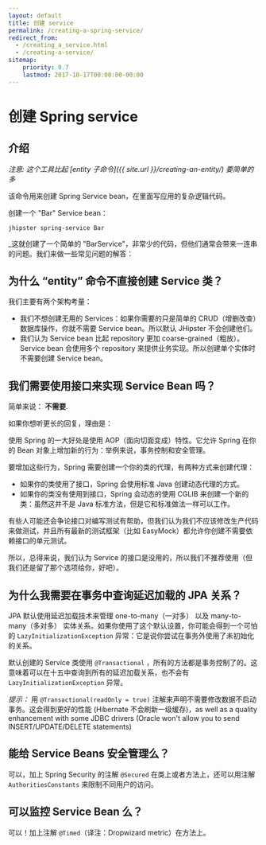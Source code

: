 ```yaml
---
layout: default
title: 创建 service
permalink: /creating-a-spring-service/
redirect_from:
  - /creating_a_service.html
  - /creating-a-service/
sitemap:
    priority: 0.7
    lastmod: 2017-10-17T00:00:00-00:00
---
```


# <i class="fa fa-bolt"></i> 创建 Spring service

## 介绍

_注意: 这个工具比起 [entity 子命令]({{ site.url }}/creating-an-entity/) 要简单的多_

该命令用来创建 Spring Service bean，在里面写应用的复杂逻辑代码。

创建一个 "Bar" Service bean：

`jhipster spring-service Bar`

_这就创建了一个简单的 "BarService"，非常少的代码，但他们通常会带来一连串的问题。我们来做一些常见问题的解答：

## 为什么 “entity” 命令不直接创建 Service 类？

我们主要有两个架构考量：

*   我们不想创建无用的 Services：如果你需要的只是简单的 CRUD（增删改查）数据库操作，你就不需要 Service bean。所以默认 JHipster 不会创建他们。
*   我们认为 Service bean 比起 repository 更加 coarse-grained（粗放）。Service bean 会使用多个 repository 来提供业务实现。所以创建单个实体时不需要创建 Service bean。

## 我们需要使用接口来实现 Service Bean 吗？

简单来说： **不需要**.

如果你想听更长的回复，理由是：

使用 Spring 的一大好处是使用 AOP（面向切面变成）特性。它允许 Spring 在你的 Bean 对象上增加新的行为：举例来说，事务控制和安全管理。

要增加这些行为，Spring 需要创建一个你的类的代理，有两种方式来创建代理：

*   如果你的类使用了接口，Spring 会使用标准 Java 创建动态代理的方式。
*   如果你的类没有使用到接口，Spring 会动态的使用 CGLIB 来创建一个新的类：虽然这并不是 Java 标准方法，但是它和标准做法一样可以工作。

有些人可能还会争论接口对编写测试有帮助，但我们认为我们不应该修改生产代码来做测试，并且所有最新的测试框架（比如 EasyMock）都允许你创建不需要依赖接口的单元测试。

所以，总得来说，我们认为 Service 的接口是没用的，所以我们不推荐使用（但我们还是留了那个选项给你，好吧）。

## 为什么我需要在事务中查询延迟加载的 JPA 关系？

JPA 默认使用延迟加载技术来管理 one-to-many（一对多） 以及 many-to-many（多对多） 实体关系。如果你使用了这个默认设置，你可能会得到一个可怕的 `LazyInitializationException` 异常：它是说你尝试在事务外使用了未初始化的关系。

默认创建的 Service 类使用 `@Transactional` ，所有的方法都是事务控制了的。这意味着可以在十五中查询到所有的延迟加载关系，也不会有 `LazyInitializationException` 异常。

_提示：_ 用 `@Transactional(readOnly = true)` 注解来声明不需要修改数据不启动事务。这会得到更好的性能 (Hibernate 不会刷新一级缓存)，as well as a quality enhancement with some JDBC drivers (Oracle won't allow you to send INSERT/UPDATE/DELETE statements)

## 能给 Service Beans 安全管理么？

可以，加上 Spring Security 的注解 `@Secured` 在类上或者方法上，还可以用注解 `AuthoritiesConstants` 来限制不同用户的访问。

## 可以监控 Service Bean 么？

可以！加上注解 `@Timed`（译注：Dropwizard metric）在方法上。
